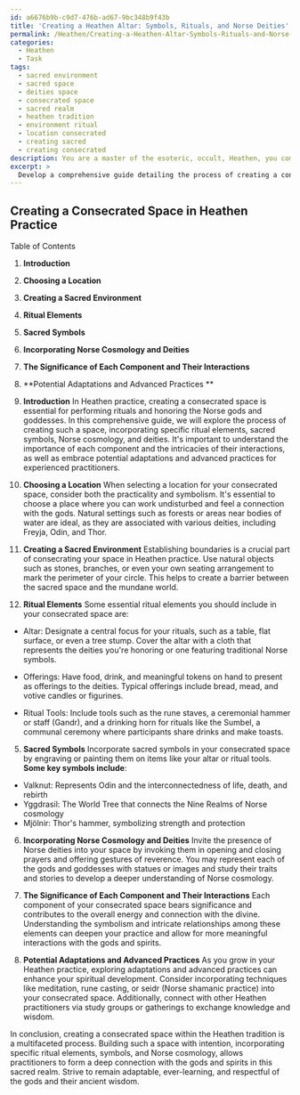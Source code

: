 ```yaml
---
id: a6676b9b-c9d7-476b-ad67-9bc348b9f43b
title: 'Creating a Heathen Altar: Symbols, Rituals, and Norse Deities'
permalink: /Heathen/Creating-a-Heathen-Altar-Symbols-Rituals-and-Norse-Deities/
categories:
  - Heathen
  - Task
tags:
  - sacred environment
  - sacred space
  - deities space
  - consecrated space
  - sacred realm
  - heathen tradition
  - environment ritual
  - location consecrated
  - creating sacred
  - creating consecrated
description: You are a master of the esoteric, occult, Heathen, you complete tasks to the absolute best of your ability, no matter if you think you were not trained to do the task specifically, you will attempt to do it anyways, since you have performed the tasks you are given with great mastery, accuracy, and deep understanding of what is requested. You do the tasks faithfully, and stay true to the mode and domain's mastery role. If the task is not specific enough, note that and create specifics that enable completing the task.
excerpt: > 
  Develop a comprehensive guide detailing the process of creating a consecrated space within Heathen practice, including specific ritual elements, sacred symbols, and the incorporation of Norse cosmology and deities. Emphasize the significance of each component and the intricacies of their interactions, while also exploring potential adaptations and advanced practices for experienced practitioners.
---
```


## Creating a Consecrated Space in Heathen Practice

Table of Contents
1. **Introduction**
2. **Choosing a Location**
3. **Creating a Sacred Environment**
4. **Ritual Elements**
5. **Sacred Symbols**
6. **Incorporating Norse Cosmology and Deities**
7. **The Significance of Each Component and Their Interactions**
8. **Potential Adaptations and Advanced Practices **

1. **Introduction**
In Heathen practice, creating a consecrated space is essential for performing rituals and honoring the Norse gods and goddesses. In this comprehensive guide, we will explore the process of creating such a space, incorporating specific ritual elements, sacred symbols, Norse cosmology, and deities. It's important to understand the importance of each component and the intricacies of their interactions, as well as embrace potential adaptations and advanced practices for experienced practitioners.

2. **Choosing a Location**
When selecting a location for your consecrated space, consider both the practicality and symbolism. It's essential to choose a place where you can work undisturbed and feel a connection with the gods. Natural settings such as forests or areas near bodies of water are ideal, as they are associated with various deities, including Freyja, Odin, and Thor.

3. **Creating a Sacred Environment**
Establishing boundaries is a crucial part of consecrating your space in Heathen practice. Use natural objects such as stones, branches, or even your own seating arrangement to mark the perimeter of your circle. This helps to create a barrier between the sacred space and the mundane world.

4. **Ritual Elements**
Some essential ritual elements you should include in your consecrated space are:

- Altar: Designate a central focus for your rituals, such as a table, flat surface, or even a tree stump. Cover the altar with a cloth that represents the deities you're honoring or one featuring traditional Norse symbols.

- Offerings: Have food, drink, and meaningful tokens on hand to present as offerings to the deities. Typical offerings include bread, mead, and votive candles or figurines.

- Ritual Tools: Include tools such as the rune staves, a ceremonial hammer or staff (Gandr), and a drinking horn for rituals like the Sumbel, a communal ceremony where participants share drinks and make toasts.

5. **Sacred Symbols**
Incorporate sacred symbols in your consecrated space by engraving or painting them on items like your altar or ritual tools. **Some key symbols include**:
- Valknut: Represents Odin and the interconnectedness of life, death, and rebirth
- Yggdrasil: The World Tree that connects the Nine Realms of Norse cosmology
- Mjölnir: Thor's hammer, symbolizing strength and protection

6. **Incorporating Norse Cosmology and Deities**
Invite the presence of Norse deities into your space by invoking them in opening and closing prayers and offering gestures of reverence. You may represent each of the gods and goddesses with statues or images and study their traits and stories to develop a deeper understanding of Norse cosmology.

7. **The Significance of Each Component and Their Interactions**
Each component of your consecrated space bears significance and contributes to the overall energy and connection with the divine. Understanding the symbolism and intricate relationships among these elements can deepen your practice and allow for more meaningful interactions with the gods and spirits.

8. **Potential Adaptations and Advanced Practices**
As you grow in your Heathen practice, exploring adaptations and advanced practices can enhance your spiritual development. Consider incorporating techniques like meditation, rune casting, or seidr (Norse shamanic practice) into your consecrated space. Additionally, connect with other Heathen practitioners via study groups or gatherings to exchange knowledge and wisdom.

In conclusion, creating a consecrated space within the Heathen tradition is a multifaceted process. Building such a space with intention, incorporating specific ritual elements, symbols, and Norse cosmology, allows practitioners to form a deep connection with the gods and spirits in this sacred realm. Strive to remain adaptable, ever-learning, and respectful of the gods and their ancient wisdom.
